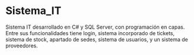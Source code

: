 # Sistema_IT
Sistema IT desarrollado en C# y SQL Server, con programación en capas. Entre sus funcionalidades tiene login, sistema incorporado de tickets, sistema de stock, apartado de sedes, sistema de usuarios, y un sistema de proveedores. 
